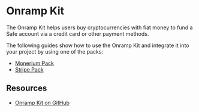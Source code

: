 # Onramp Kit

The Onramp Kit helps users buy cryptocurrencies with fiat money to fund a Safe account via a credit card or other payment methods.

The following guides show how to use the Onramp Kit and integrate it into your project by using one of the packs:
- [Monerium Pack](./guides/monerium.md)
- [Stripe Pack](./guides/stripe.md)

## Resources
- [Onramp Kit on GitHub](https://github.com/safe-global/safe-core-sdk/tree/main/packages/onramp-kit)
